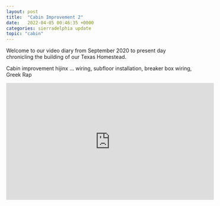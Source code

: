 ```yaml
---
layout: post
title:  "Cabin Improvement 2"
date:   2022-04-05 00:46:35 +0000
categories: sierradelphia update
topic: "cabin"
---
```

Welcome to our video diary from September 2020 to present day chronicling the building of our Texas Homestead.

Cabin improvement hijinx ... wiring, subfloor installation, breaker box wiring, Greek Rap

<iframe width="560" height="315" src="https://www.youtube.com/embed/_GcqTT47Fyk" title="YouTube video player" frameborder="0" allow="accelerometer; autoplay; clipboard-write; encrypted-media; gyroscope; picture-in-picture" allowfullscreen></iframe>